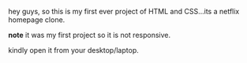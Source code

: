 hey guys, so this is my first ever project of HTML and CSS...its a netflix homepage clone.


**note**
it was my first project so it is not responsive.

kindly open it from your desktop/laptop.
